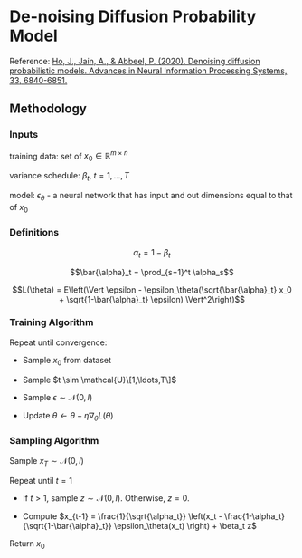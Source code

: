 # De-noising Diffusion Probability Model

Reference: [Ho, J., Jain, A., & Abbeel, P. (2020). Denoising diffusion probabilistic models. Advances in Neural Information Processing Systems, 33, 6840-6851.](https://proceedings.neurips.cc/paper/2020/hash/4c5bcfec8584af0d967f1ab10179ca4b-Abstract.html)

## Methodology

### Inputs

training data: set of $x_0 \in \mathbb{R}^{m\times n}$

variance schedule: $\beta_t$, $t = 1, \ldots, T$

model: $\epsilon_\theta$ - a neural network that has input and out dimensions equal to that of $x_0$

### Definitions

$$\alpha_t = 1 - \beta_t$$

$$\bar{\alpha}_t = \prod_{s=1}^t \alpha_s$$

$$L(\theta) = E\left(\Vert \epsilon - \epsilon_\theta(\sqrt{\bar{\alpha}_t} x_0 + \sqrt{1-\bar{\alpha}_t} \epsilon) \Vert^2\right)$$

### Training Algorithm

Repeat until convergence:

  - Sample $x_0$ from dataset

  - Sample $t \sim \mathcal{U}\[1,\ldots,T\]$

  - Sample $\epsilon \sim \mathcal{N}(0,I)$

  - Update $\theta \longleftarrow \theta - \eta \nabla_\theta L(\theta)$

### Sampling Algorithm

Sample $x_T \sim \mathcal{N}(0,I)$

Repeat until $t=1$

  - If $t > 1$, sample $z \sim \mathcal{N}(0,I)$. Otherwise, $z=0$.
 
  - Compute $x_{t-1} = \frac{1}{\sqrt{\alpha_t}} \left(x_t - \frac{1-\alpha_t}{\sqrt{1-\bar{\alpha}_t}} \epsilon_\theta(x_t) \right) + \beta_t z$

Return $x_0$
